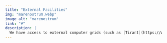 ```yaml
---
title: "External Facilities"
img: "marenostrum.webp"
image_alt: "marenostrum"
link: "#"
description: |
  We have access to external computer grids (such as [Tirant](https://www.res.es/es/nodos-de-la-res/tirant) and [MareNostrum](https://www.bsc.es/es/marenostrum/marenostrum)), as well as accounts and regular users of [Google Earth Engine (GEE)](https://earthengine.google.com/), Amazon AWS Cloud and MS Azure, or the [ESA Mission Explotation Platform](https://www.esa.int/ESA_Multimedia/Sets/Thematic_Exploitation_Platforms/(result_type)/videos).
---
```



